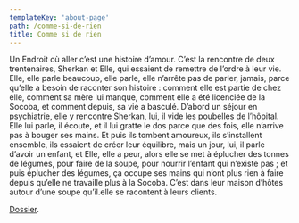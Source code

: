 ```yaml
---
templateKey: 'about-page'
path: /comme-si-de-rien
title: Comme si de rien
---
```

Un Endroit où aller c’est une histoire d’amour. C’est la rencontre de deux trentenaires, Sherkan et Elle, qui essaient de remettre de l’ordre à leur vie. Elle, elle parle beaucoup, elle parle, elle n’arrête pas de parler, jamais, parce qu’elle a besoin de raconter son histoire : comment elle est partie de chez elle, comment sa mère lui manque, comment elle a été licenciée de la Socoba, et comment depuis, sa vie a basculé. D’abord un séjour en psychiatrie, elle y rencontre Sherkan, lui, il vide les poubelles de l’hôpital. Elle lui parle, il écoute, et il lui gratte le dos parce que des fois, elle n’arrive pas à bouger ses mains. Et puis ils tombent amoureux, ils s’installent ensemble, ils essaient de créer leur équilibre, mais un jour, lui, il parle d’avoir un enfant, et Elle, elle a peur, alors elle se met à éplucher des tonnes de légumes, pour faire de la soupe, pour nourrir l’enfant qui n’existe pas ; et puis éplucher des légumes, ça occupe ses mains qui n’ont plus rien à faire depuis qu’elle ne travaille plus à la Socoba. C’est dans leur maison d’hôtes autour d’une soupe qu’il.elle se racontent à leurs clients.

[Dossier](/dossier.pdf).
